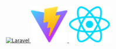 <p align="center">
  <a href="https://laravel.com" target="_blank">
    <img src="https://raw.githubusercontent.com/laravel/art/master/logo-lockup/5%20SVG/2%20CMYK/1%20Full%20Color/laravel-logolockup-cmyk-red.svg" width="400" alt="Laravel">
  </a>
  <a href="https://vitejs.dev/" target="_blank">
    <img src="react\public\vite.svg" height="100" alt="Vite">
  </a>
  <a href="https://react.dev/" target="_blank">
    <img src="react\src\assets\react.svg" height="100" alt="React">
  </a>
</p>
